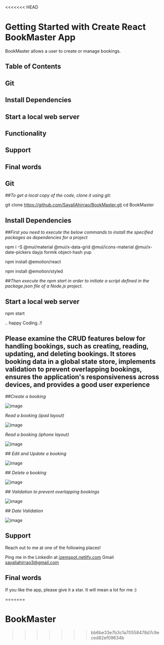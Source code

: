 <<<<<<< HEAD
# Getting Started with Create React BookMaster App

BookMaster allows a user to create or manage bookings.

## Table of Contents
## Git
## Install Dependencies
## Start a local web server
## Functionality
## Support
## Final words

## Git

_##To get a local copy of the code, clone it using git:_

git clone https://github.com/SayaliAhirrao/BookMaster.git
cd BookMaster

## Install Dependencies

_##First you need to execute the below commands to install the specified packages as dependencies for a project_

npm i -S @mui/material @mui/x-data-grid @mui/icons-material @mui/x-date-pickers dayjs formik object-hash yup

npm install @emotion/react

npm install @emotion/styled

_##Then execute the npm start in order to initiate a script defined in the package.json file of a Node.js project._

## Start a local web server

npm start

.. happy Coding..!!

## Please examine the CRUD features below for handling bookings, such as creating, reading, updating, and deleting bookings. It stores booking data in a global state store, implements validation to prevent overlapping bookings, ensures the application's responsiveness across devices, and provides a good user experience

_##Create a booking_

![image](https://github.com/SayaliAhirrao/BookMaster/assets/59266974/6979f990-ecba-4524-8470-9737967d9b3f)

_Read a booking (ipad layout)_

![image](https://github.com/SayaliAhirrao/BookMaster/assets/59266974/5af1a1da-727f-4548-8dfe-213d909e04f1)

_Read a booking (iphone layout)_

![image](https://github.com/SayaliAhirrao/BookMaster/assets/59266974/c936e97b-4e0a-4277-8b76-b67ced443b13)

_## Edit and  Update a booking_

![image](https://github.com/SayaliAhirrao/BookMaster/assets/59266974/deb67642-2da7-4141-8110-53baa3fa5a07)

_## Delete a booking_

![image](https://github.com/SayaliAhirrao/BookMaster/assets/59266974/ec50072f-fc51-417c-a893-01337fd63254)

_## Validation to prevent overlapping bookings_

![image](https://github.com/SayaliAhirrao/BookMaster/assets/59266974/4adfa78a-79b9-404d-aa54-9240f65baf03)

_## Date Validation_

![image](https://github.com/SayaliAhirrao/BookMaster/assets/59266974/d94f7380-e768-4511-8c89-770ef6e9e444)

## Support

Reach out to me at one of the following places!

Ping me in the LinkedIn  at [izemspot.netlify.com](https://www.linkedin.com/in/sayali-ahirrao/)
Gmail sayaliahirrao3@gmail.com

## Final words
If you like the app, please give it a star. It will mean a lot for me :)


=======
# BookMaster
>>>>>>> bb6be33e7b3c1a70558478d7c9eced82ef09634b
